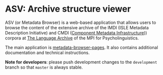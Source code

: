 # ASV: Archive structure viewer

ASV (or Metadata Browser) is a web-based application that allows users to browse the content of the
extensive archive of the IMDI (ISLE Metadata Description Initiative) and CMDI ([Component Metadata Infrastructure](http://www.clarin.eu/cmdi)))
corpora at [The Language Archive](http://tla.mpi.nl) of the MPI for Psycholinguistics. 

The main application is [metadata-browser-pages](./metadata-browser-pages). It also contains additional documentation and technical instructions.

**Note for developers**: please push development changes to the `development` branch so that `master` is always stable.
